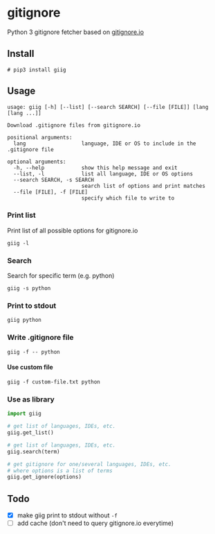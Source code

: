 # gitignore
Python 3 gitignore fetcher based on [gitignore.io](http://gitignore.io)

## Install

```
# pip3 install giig
```

## Usage

```
usage: giig [-h] [--list] [--search SEARCH] [--file [FILE]] [lang [lang ...]]

Download .gitignore files from gitignore.io

positional arguments:
  lang                  language, IDE or OS to include in the .gitignore file

optional arguments:
  -h, --help            show this help message and exit
  --list, -l            list all language, IDE or OS options
  --search SEARCH, -s SEARCH
                        search list of options and print matches
  --file [FILE], -f [FILE]
                        specify which file to write to
```

### Print list
Print list of all possible options for gitignore.io
```
giig -l
```

### Search
Search for specific term (e.g. python)
```
giig -s python
```

### Print to stdout
```
giig python
```

### Write .gitignore file
```
giig -f -- python
```

#### Use custom file
```
giig -f custom-file.txt python
```

### Use as library

```python
import giig

# get list of languages, IDEs, etc.
giig.get_list()

# get list of languages, IDEs, etc.
giig.search(term)

# get gitignore for one/several languages, IDEs, etc.
# where options is a list of terms
giig.get_ignore(options)
```

## Todo

* [x] make giig print to stdout without `-f`
* [ ] add cache (don't need to query gitignore.io everytime)
